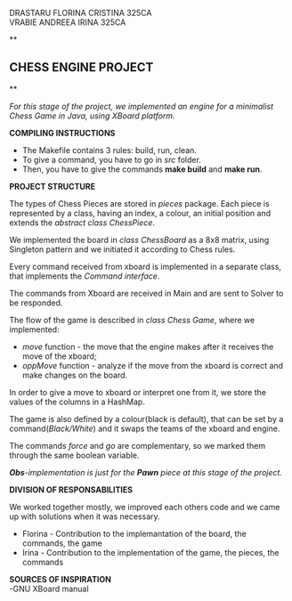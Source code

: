 DRASTARU FLORINA CRISTINA 325CA\
VRABIE ANDREEA IRINA 325CA

**

## CHESS ENGINE PROJECT

**

*For this stage of the project, we implemented an engine for a minimalist Chess Game in Java, using XBoard platform.* 

**COMPILING INSTRUCTIONS**

 - The Makefile contains 3 rules: build, run, clean. 
 - To give a command, you have to go in *src* folder. 
 - Then, you have to give the commands
   **make build** and **make run**.

**PROJECT STRUCTURE**

The types of Chess Pieces are stored in *pieces* package. 
Each piece is represented by a class, having an index, a colour, 
an initial position and extends the *abstract class ChessPiece*.

We implemented the board in *class ChessBoard* as a 8x8 matrix, 
using Singleton pattern and we initiated it according to Chess rules.

Every command received from xboard is implemented in a separate class, that implements the *Command interface*.

The commands from Xboard are received in Main and are sent to Solver to be responded.

The flow of the game is described in *class Chess Game*, where we implemented:

 -  *move* function - the move that the engine makes after it receives the move of the xboard;
 - *oppMove* function - analyze if the move from the xboard is correct and make changes on the board.

In order to give a move to xboard or interpret one from it, 
we store the values of the columns in a HashMap. 

The game is also defined by a colour(black is default), that can be 
set by a command(*Black/White*) and it swaps the teams of the xboard and engine. 

The commands *force* and *go* are complementary, 
so we marked them through the same boolean variable.

***Obs**-implementation is just for the **Pawn** piece at this stage of the project.*

**DIVISION OF RESPONSABILITIES**

We worked together mostly, we improved each others code and 
we came up with solutions when it was necessary.

 - Florina - Contribution to the implemantation  of the board, the commands, the game
 - Irina - Contribution to the implementation of the game, the pieces, the commands

**SOURCES OF INSPIRATION**\
-GNU XBoard manual
